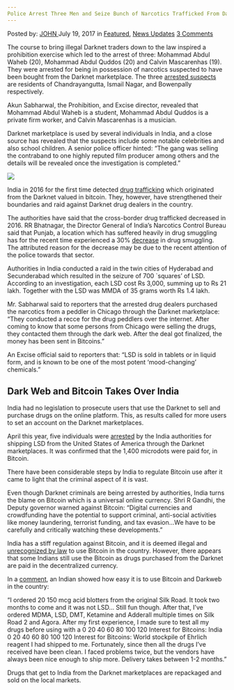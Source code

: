 ```yaml
---
Police Arrest Three Men and Seize Bunch of Narcotics Trafficked From Darknet
---
```

<article class="post-listing post-21416 post type-post status-publish format-standard has-post-thumbnail hentry category-deepdot-news category-news-updates tag-arrest tag-bunch tag-darknet tag-men tag-narcotics tag-police tag-seize tag-trafficked">
    <div class="post-inner">
        <span>Posted by: <a href="https://www.deepdotweb.com/author/john/" title="">JOHN </a></span>
    <span>July 19, 2017</span>
    <span>in <a href="https://www.deepdotweb.com/category/deepdot-news/" rel="category tag">Featured</a>, <a href="https://www.deepdotweb.com/category/news-updates/" rel="category tag">News Updates</a></span>
    <span><a href="https://www.deepdotweb.com/2017/07/19/police-arrest-three-men-seize-bunch-narcotics-trafficked-darknet/#comments">3 Comments</a></span>
    </p>
    <div class="clear"></div>
    <div class="entry">
    <p>The course to bring illegal Darknet traders down to the law inspired a prohibition exercise which led to the arrest of three: Mohammad Abdul Waheb (20), Mohammad Abdul Quddos (20) and Calvin Mascarenhas (19). They were arrested for being in possession of narcotics suspected to have been bought from the Darknet marketplace. The three <a href="https://telanganatoday.com/three-possession-narcoticspsychotropic-drugs-held">arrested suspects</a> are residents of Chandrayangutta, Ismail Nagar, and Bowenpally respectively.</p>
    <p>Akun Sabharwal, the Prohibition, and Excise director, revealed that Mohammad Abdul Waheb is a student, Mohammad Abdul Quddos is a private firm worker, and Calvin Mascarenhas is a musician.</p>
    <p>Darknet marketplace is used by several individuals in India, and a close source has revealed that the suspects include some notable celebrities and also school children. A senior police officer hinted: “The gang was selling the contraband to one highly reputed film producer among others and the details will be revealed once the investigation is completed.”</p>
    <p><img class="wp-image-21422 aligncenter" src="https://www.deepdotweb.com/wp-content/uploads/2017/07/word-image-99.jpeg" srcset="https://www.deepdotweb.com/wp-content/uploads/2017/07/word-image-99.jpeg 750w, https://www.deepdotweb.com/wp-content/uploads/2017/07/word-image-99-300x200.jpeg 300w" sizes="(max-width: 750px) 100vw, 750px" /></p>
    <p>India in 2016 for the first time detected <a href="https://www.deepdotweb.com/2016/07/22/india-investigating-first-known-domestic-deepweb-vendor/">drug trafficking</a> which originated from the Darknet valued in bitcoin. They, however, have strengthened their boundaries and raid against Darknet drug dealers in the country.</p>
    <p>The authorities have said that the cross-border drug trafficked decreased in 2016. RR Bhatnagar, the Director General of India’s Narcotics Control Bureau said that Punjab, a location which has suffered heavily in drug smuggling has for the recent time experienced a 30% <a href="https://www.pressreader.com/india/the-times-of-india-new-delhi-edition/20160718/281981786933439">decrease</a> in drug smuggling. The attributed reason for the decrease may be due to the recent attention of the police towards that sector.</p>
    <p>Authorities in India conducted a raid in the twin cities of Hyderabad and Secunderabad which resulted in the seizure of 700 `squares&#8217; of LSD. According to an investigation, each LSD cost Rs 3,000, summing up to Rs 21 lakh. Together with the LSD was MMDA of 35 grams worth Rs 1.4 lakh.</p>
    <p>Mr. Sabharwal said to reporters that the arrested drug dealers purchased the narcotics from a peddler in Chicago through the Darknet marketplace: “They conducted a recce for the drug peddlers over the internet. After coming to know that some persons from Chicago were selling the drugs, they contacted them through the dark web. After the deal got finalized, the money has been sent in Bitcoins.”</p>
    <p>An Excise official said to reporters that: “LSD is sold in tablets or in liquid form, and is known to be one of the most potent ‘mood-changing’ chemicals.”</p>
    <h2>Dark Web and Bitcoin Takes Over India</h2>
    <p>India had no legislation to prosecute users that use the Darknet to sell and purchase drugs on the online platform. This, as results called for more users to set an account on the Darknet marketplaces.</p>
    <p>April this year, five individuals were <a href="http://indianexpress.com/article/india/arrests-in-mumbai-give-leads-to-another-lsd-supply-link-to-pune-4597153/">arrested</a> by the India authorities for shipping LSD from the United States of America through the Darknet marketplaces. It was confirmed that the 1,400 microdots were paid for, in Bitcoin.</p>
    <p>There have been considerable steps by India to regulate Bitcoin use after it came to light that the criminal aspect of it is vast.</p>
    <p>Even though Darknet criminals are being arrested by authorities, India turns the blame on Bitcoin which is a universal online currency. Shri R Gandhi, the Deputy governor warned against Bitcoin: “Digital currencies and crowdfunding have the potential to support criminal, anti-social activities like money laundering, terrorist funding, and tax evasion&#8230;We have to be carefully and critically watching these developments.”</p>
    <p>India has a stiff regulation against Bitcoin, and it is deemed illegal and <a href="http://www.thehindu.com/business/Economy/use-of-bitcoin-illegal-says-govt/article17702483.ece">unrecognized by law</a> to use Bitcoin in the country. However, there appears that some Indians still use the Bitcoin as drugs purchased from the Darknet are paid in the decentralized currency.</p>
    <p>In a <a href="https://www.deepdotweb.com/2017/06/07/bitcoin-dark-web-india/">comment</a>, an Indian showed how easy it is to use Bitcoin and Darkweb in the country:</p>
    <p>“I ordered 20 150 mcg acid blotters from the original Silk Road. It took two months to come and it was not LSD&#8230; Still fun though. After that, I’ve ordered MDMA, LSD, DMT, Ketamine and Adderall multiple times on Silk Road 2 and Agora. After my first experience, I made sure to test all my drugs before using with a 0 20 40 60 80 100 120 Interest for Bitcoins: India 0 20 40 60 80 100 120 Interest for Bitcoins: World stockpile of Ehrlich reagent I had shipped to me. Fortunately, since then all the drugs I’ve received have been clean. I faced problems twice, but the vendors have always been nice enough to ship more. Delivery takes between 1-2 months.”</p>
    <p>Drugs that get to India from the Darknet marketplaces are repackaged and sold on the local markets.</p>
    </div>
    <span style="display:none"><a href="https://www.deepdotweb.com/tag/arrest/" rel="tag">arrest</a> <a href="https://www.deepdotweb.com/tag/bunch/" rel="tag">bunch</a> <a href="https://www.deepdotweb.com/tag/darknet/" rel="tag">darknet</a> <a href="https://www.deepdotweb.com/tag/men/" rel="tag">men</a> <a href="https://www.deepdotweb.com/tag/narcotics/" rel="tag">narcotics</a> <a href="https://www.deepdotweb.com/tag/police/" rel="tag">police</a> <a href="https://www.deepdotweb.com/tag/seize/" rel="tag">seize</a> <a href="https://www.deepdotweb.com/tag/trafficked/" rel="tag">trafficked</a></span> <span style="display:none" class="updated">2017-07-19</span>
    <div style="display:none" class="vcard author" itemprop="author" itemscope itemtype="http://schema.org/Person"><strong class="fn" itemprop="name"><a href="https://www.deepdotweb.com/author/john/" title="Posts by JOHN" rel="author">JOHN</a></strong></div>
    </div>
</article>

